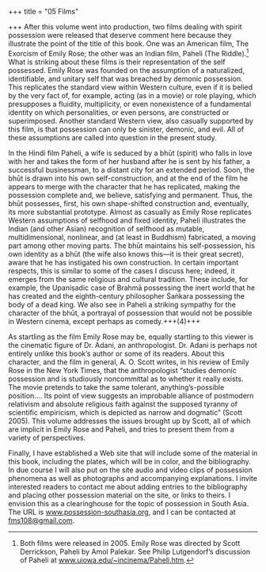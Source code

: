 +++
title = "05 Films"

+++
After this volume went into production, two films dealing with spirit possession were released that deserve comment here because they illustrate the point of the title of this book. One was an American film, The Exorcism of Emily Rose; the other was an Indian film, Paheli (The Riddle).[^2] What is striking about these films is their representation of the self possessed. Emily Rose was founded on the assumption of a naturalized, identifiable, and unitary self that was breached by demonic possession. This replicates the standard view within Western culture, even if it is belied by the very fact of, for example, acting (as in a movie) or role playing, which presupposes a fluidity, multiplicity, or even nonexistence of a fundamental identity on which personalities, or even persons, are constructed or superimposed. Another standard Western view, also casually supported by this film, is that possession can only be sinister, demonic, and evil. All of these assumptions are called into question in the present study.

In the Hindi film Paheli, a wife is seduced by a bhūt (spirit) who falls in love with her and takes the form of her husband after he is sent by his father, a successful businessman, to a distant city for an extended period. Soon, the bhūt is drawn into his own self-construction, and at the end of the film he appears to merge with the character that he has replicated, making the possession complete and, we believe, satisfying and permanent. Thus, the bhūt possesses, first, his own shape-shifted construction and, eventually, its more substantial prototype. Almost as casually as Emily Rose replicates Western assumptions of selfhood and fixed identity, Paheli illustrates the Indian (and other Asian) recognition of selfhood as mutable, multidimensional, nonlinear, and (at least in Buddhism) fabricated, a moving part among other moving parts. The bhūt maintains his self-possession, his own identity as a bhūt (the wife also knows this—it is their great secret), aware that he has instigated his own construction. In certain important respects, this is similar to some of the cases I discuss here; indeed, it emerges from the same religious and cultural tradition. These include, for example, the Upaniṣadic case of Brahmā possessing the inert world that he has created and the eighth-century philosopher Śaṅkara possessing the body of a dead king. We also see in Paheli a striking sympathy for the character of the bhūt, a portrayal of possession that would not be possible in Western cinema, except perhaps as comedy.+++(4)+++

As startling as the film Emily Rose may be, equally startling to this viewer is the cinematic figure of Dr. Adani, an anthropologist. Dr. Adani is perhaps not entirely unlike this book’s author or some of its readers. About this character, and the film in general, A. O. Scott writes, in his review of Emily Rose in the New York Times, that the anthropologist “studies demonic possession and is studiously noncommittal as to whether it really exists. The movie pretends to take the same tolerant, anything’s-possible position.… Its point of view suggests an improbable alliance of postmodern relativism and absolute religious faith against the supposed tyranny of scientific empiricism, which is depicted as narrow and dogmatic” (Scott 2005). This volume addresses the issues brought up by Scott, all of which are implicit in Emily Rose and Paheli, and tries to present them from a variety of perspectives.

Finally, I have established a Web site that will include some of the material in this book, including the plates, which will be in color, and the bibliography. In due course I will also put on the site audio and video clips of possession phenomena as well as photographs and accompanying explanations. I invite interested readers to contact me about adding entries to the bibliography and placing other possession material on the site, or links to theirs. I envision this as a clearinghouse for the topic of possession in South Asia. The URL is www.possession-southasia.org, and I can be contacted at fms108@gmail.com.

[^2]: Both films were released in 2005. Emily Rose was directed by Scott Derrickson, Paheli by Amol Palekar. See Philip Lutgendorf’s discussion of Paheli at www.uiowa.edu/~incinema/Paheli.htm.